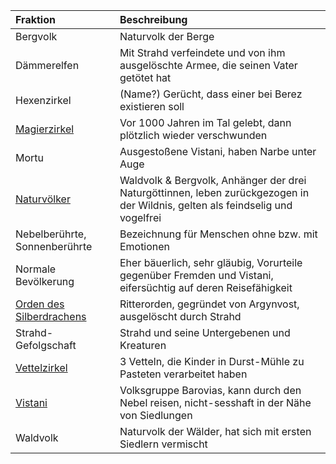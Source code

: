 | Fraktion | Beschreibung |
|:------------|:----------------|
| Bergvolk | Naturvolk der Berge |
| Dämmerelfen | Mit Strahd verfeindete und von ihm ausgelöschte Armee, die seinen Vater getötet hat |
| Hexenzirkel | (Name?) Gerücht, dass einer bei Berez existieren soll |
| [Magierzirkel](https://lolindhir.github.io/PnP/campaigns/strahd/factions/magierzirkel) | Vor 1000 Jahren im Tal gelebt, dann plötzlich wieder verschwunden |
| Mortu | Ausgestoßene Vistani, haben Narbe unter Auge |
| [Naturvölker](https://lolindhir.github.io/PnP/campaigns/strahd/factions/naturvölker) | Waldvolk & Bergvolk, Anhänger der drei Naturgöttinnen, leben zurückgezogen in der Wildnis, gelten als feindselig und vogelfrei |
| Nebelberührte, Sonnenberührte | Bezeichnung für Menschen ohne bzw. mit Emotionen |
| Normale Bevölkerung | Eher bäuerlich, sehr gläubig, Vorurteile gegenüber Fremden und Vistani, eifersüchtig auf deren Reisefähigkeit |
| [Orden des Silberdrachens](https://lolindhir.github.io/PnP/campaigns/strahd/factions/silberorden) | Ritterorden, gegründet von Argynvost, ausgelöscht durch Strahd |
| Strahd-Gefolgschaft | Strahd und seine Untergebenen und Kreaturen |
| [Vettelzirkel](https://lolindhir.github.io/PnP/campaigns/strahd/factions/vettelzirkel) | 3 Vetteln, die Kinder in Durst-Mühle zu Pasteten verarbeitet haben |
| [Vistani](https://lolindhir.github.io/PnP/campaigns/strahd/factions/vistani) | Volksgruppe Barovias, kann durch den Nebel reisen, nicht-sesshaft in der Nähe von Siedlungen |
| Waldvolk | Naturvolk der Wälder, hat sich mit ersten Siedlern vermischt |
